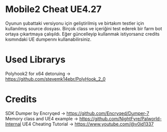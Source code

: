 # Mobile2 Cheat UE4.27

Oyunun şubattaki versiyonu için geliştirilmiş ve birtakım testler için kullanılmış source dosyası.
Birçok class ve içeriğini test ederek bir farm bot ortaya çıkartmaya çalışıldı. Eğer güncelleyip kullanmak istiyorsanız credits kısmındaki UE dumperını kullanabilirsiniz.

# Used Librarys

Polyhook2 for x64 detoruing -> https://github.com/stevemk14ebr/PolyHook_2_0

# Credits

SDK Dumper by Encryqed -> https://github.com/Encryqed/Dumper-7
Memory class and UE4 example -> https://github.com/NightFyre/Palworld-Internal
UE4 Cheating Tutorial -> https://www.youtube.com/@v0id1337
